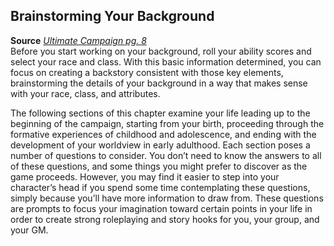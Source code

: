 ## Brainstorming Your Background

**Source** [_Ultimate Campaign pg. 8_](http://paizo.com/products/btpy8x64?Pathfinder-Roleplaying-Game-Ultimate-Campaign)  
Before you start working on your background, roll your ability scores and select your race and class. With this basic information determined, you can focus on creating a backstory consistent with those key elements, brainstorming the details of your background in a way that makes sense with your race, class, and attributes.  
  
The following sections of this chapter examine your life leading up to the beginning of the campaign, starting from your birth, proceeding through the formative experiences of childhood and adolescence, and ending with the development of your worldview in early adulthood. Each section poses a number of questions to consider. You don’t need to know the answers to all of these questions, and some things you might prefer to discover as the game proceeds. However, you may find it easier to step into your character’s head if you spend some time contemplating these questions, simply because you’ll have more information to draw from. These questions are prompts to focus your imagination toward certain points in your life in order to create strong roleplaying and story hooks for you, your group, and your GM.